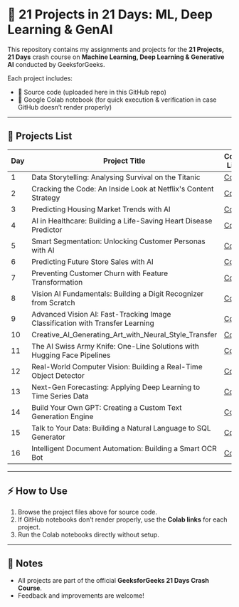 # 🚀 21 Projects in 21 Days: ML, Deep Learning & GenAI  

This repository contains my assignments and projects for the **21 Projects, 21 Days** crash course on **Machine Learning, Deep Learning & Generative AI** conducted by GeeksforGeeks.  

Each project includes:  
- 📂 Source code (uploaded here in this GitHub repo)  
- 🔗 Google Colab notebook (for quick execution & verification in case GitHub doesn’t render properly)  

---

## 📘 Projects List  

| Day | Project Title | Colab Link |
|-----|--------------|-------------|
| 1   | Data Storytelling: Analysing Survival on the Titanic  | [Colab](https://drive.google.com/file/d/1EZDM84NAYhiuZ3J3YL42YksC8xQlT10y/view?usp=sharing) |
| 2   | Cracking the Code: An Inside Look at Netflix's Content Strategy  | [Colab](https://colab.research.google.com/drive/1I_TtWufD_E_RIqwncis9GvE_Bjm8h3Fn?usp=sharing) |
| 3   | Predicting Housing Market Trends with AI  | [Colab](https://drive.google.com/file/d/1StN35SPaBa3x7WbniKYz0JLvYXsh2N5p/view?usp=sharing) |
| 4   | AI in Healthcare: Building a Life-Saving Heart Disease Predictor  | [Colab](https://colab.research.google.com/drive/1bhFKXttSTXypxUHLKZGi2-PPRaRyBLhQ?usp=sharing) |
| 5   | Smart Segmentation: Unlocking Customer Personas with AI  | [Colab](https://colab.research.google.com/drive/1Kkm-38Ja9MxIfduqXLj3Ezj9_jQ9lAaN?usp=sharing) |
| 6   | Predicting Future Store Sales with AI  | [Colab](https://colab.research.google.com/drive/1MZW0bZeVKexHrOyUItX5RwaGajCaL1kn?usp=sharing) |
| 7   | Preventing Customer Churn with Feature Transformation  | [Colab](https://colab.research.google.com/drive/1ieoUVlURX7m1TqXO6OO9T7Rq5k4JB1nn?usp=sharing) |
| 8   | Vision AI Fundamentals: Building a Digit Recognizer from Scratch  | [Colab](https://colab.research.google.com/drive/1t-dIbS0zvj8IckDH07FxA82fBBbZ-GQE?usp=sharing) |
| 9   | Advanced Vision AI: Fast-Tracking Image Classification with Transfer Learning  | [Colab](https://colab.research.google.com/drive/1skxlRMsZGs7ssDyAXt4mhBKKCnMq4bsZ?usp=sharing) |
| 10  | Creative_AI_Generating_Art_with_Neural_Style_Transfer  | [Colab](https://colab.research.google.com/drive/1EkTYnI8AXIP8-F_P9CskVeMo-JuxUC_4?usp=sharing) |
| 11  | The AI Swiss Army Knife: One-Line Solutions with Hugging Face Pipelines | [Colab](https://colab.research.google.com/drive/1Pv_3qQgGTb69AVctBXfg0s8FDfgtmbma?usp=sharing) |
| 12  | Real-World Computer Vision: Building a Real-Time Object Detector | [Colab](https://colab.research.google.com/drive/15Kfae8YwJ59_rhqxuMpykuaeEzOTQyQP?usp=sharing) |
| 13  | Next-Gen Forecasting: Applying Deep Learning to Time Series Data | [Colab](https://colab.research.google.com/drive/1yR8DNjPejAK2TeQAsgnC-bD4IRK3mGu3?usp=sharing) |
| 14  | Build Your Own GPT: Creating a Custom Text Generation Engine | [Colab](https://colab.research.google.com/drive/1Omix5g3BttE_y0Ph999kTBtScwXo8ZM6?usp=sharing) |
| 15  | Talk to Your Data: Building a Natural Language to SQL Generator | [Colab](https://colab.research.google.com/drive/1DP9fQnlnU55-MGKxwYt2dlWVD46SF40A?usp=sharing) |
| 16  | Intelligent Document Automation: Building a Smart OCR Bot  | [Colab](https://colab.research.google.com/drive/1DKBDtKCJzvNIn08OSpS4x0oVSRUMMQJF?usp=sharing) |



---

## ⚡ How to Use  
1. Browse the project files above for source code.  
2. If GitHub notebooks don’t render properly, use the **Colab links** for each project.  
3. Run the Colab notebooks directly without setup.  

---

## 📌 Notes  
- All projects are part of the official **GeeksforGeeks 21 Days Crash Course**.  
- Feedback and improvements are welcome!  


